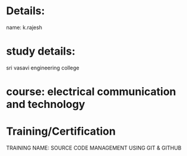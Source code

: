 # Details: 
name: k.rajesh

# study details:
sri vasavi engineering college

# course: electrical communication and technology

# Training/Certification
TRAINING NAME: SOURCE CODE MANAGEMENT USING GIT & GITHUB



